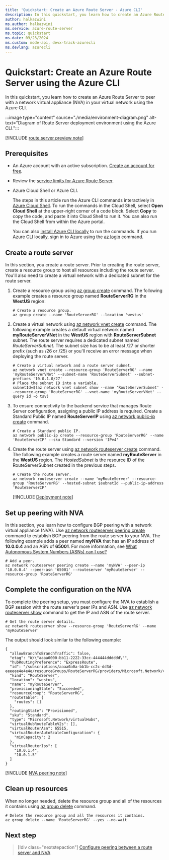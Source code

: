 ```yaml
---
title: 'Quickstart: Create an Azure Route Server - Azure CLI'
description: In this quickstart, you learn how to create an Azure Route Server using the Azure CLI.
author: halkazwini
ms.author: halkazwini
ms.service: azure-route-server
ms.topic: quickstart
ms.date: 09/23/2024
ms.custom: mode-api, devx-track-azurecli
ms.devlang: azurecli
---
```


# Quickstart: Create an Azure Route Server using the Azure CLI 

In this quickstart, you learn how to create an Azure Route Server to peer with a network virtual appliance (NVA) in your virtual network using the Azure CLI.

:::image type="content" source="./media/environment-diagram.png" alt-text="Diagram of Route Server deployment environment using the Azure CLI.":::

[!INCLUDE [route server preview note](../../includes/route-server-note-preview-date.md)]

##  Prerequisites

- An Azure account with an active subscription. [Create an account for free](https://azure.microsoft.com/free/?WT.mc_id=A261C142F).

- Review the [service limits for Azure Route Server](route-server-faq.md#limitations).

- Azure Cloud Shell or Azure CLI.

    The steps in this article run the Azure CLI commands interactively in [Azure Cloud Shell](/azure/cloud-shell/overview). To run the commands in the Cloud Shell, select **Open Cloud Shell** at the upper-right corner of a code block. Select **Copy** to copy the code, and paste it into Cloud Shell to run it. You can also run the Cloud Shell from within the Azure portal.

    You can also [install Azure CLI locally](/cli/azure/install-azure-cli) to run the commands. If you run Azure CLI locally, sign in to Azure using the [az login](/cli/azure/reference-index#az-login) command.

## Create a route server

In this section, you create a route server. Prior to creating the route server, create a resource group to host all resources including the route server. You'll also need to create a virtual network with a dedicated subnet for the route server.

1. Create a resource group using [az group create](/cli/azure/group#az-group-create) command. The following example creates a resource group named **RouteServerRG** in the **WestUS** region:

    ```azurecli-interactive
    # Create a resource group.
    az group create --name 'RouteServerRG' --location 'westus'
    ```

1. Create a virtual network using [az network vnet create](/cli/azure/network/vnet#az-network-vnet-create) command. The following example creates a default virtual network named **myRouteServerVNet** in the **WestUS** region with **RouteServerSubnet** subnet. The route server requires a dedicated subnet named *RouteServerSubnet*. The subnet size has to be at least /27 or shorter prefix (such as /26 or /25) or you'll receive an error message when deploying the route server. 

    ```azurecli-interactive
    # Create a virtual network and a route server subnet. 
    az network vnet create --resource-group 'RouteServerRG' --name 'myRouteServerVNet' --subnet-name 'RouteServerSubnet' --subnet-prefixes '10.0.1.0/27'
    # Place the subnet ID into a variable.
    subnetId=$(az network vnet subnet show --name 'RouteServerSubnet' --resource-group 'RouteServerRG' --vnet-name 'myRouteServerVNet' --query id -o tsv)
    ``` 

1. To ensure connectivity to the backend service that manages Route Server configuration, assigning a public IP address is required. Create a Standard Public IP named **RouteServerIP** using [az network public-ip create](/cli/azure/network/public-ip#az-network-public-ip-create) command.

    ```azurecli-interactive
    # Create a Standard public IP.
    az network public-ip create --resource-group 'RouteServerRG' --name 'RouteServerIP' --sku Standard --version 'IPv4'
    ```

1. Create the route server using [az network routeserver create](/cli/azure/network/routeserver#az-network-routeserver-create) command. The following example creates a route server named **myRouteServer** in the **WestUS** region. The *HostedSubnet* is the resource ID of the RouteServerSubnet created in the previous steps.

    ```azurecli-interactive
    # Create the route server.
    az network routeserver create --name 'myRouteServer' --resource-group 'RouteServerRG' --hosted-subnet $subnetId --public-ip-address 'RouteServerIP'
    ``` 

    [!INCLUDE [Deployment note](../../includes/route-server-note-creation-time.md)]

## Set up peering with NVA

In this section, you learn how to configure BGP peering with a network virtual appliance (NVA). Use [az network routeserver peering create](/cli/azure/network/routeserver/peering#az-network-routeserver-peering-create) command to establish BGP peering from the route server to your NVA. The following example adds a peer named **myNVA** that has an IP address of **10.0.0.4** and an ASN of **65001**. For more information, see [What Autonomous System Numbers (ASNs) can I use?](route-server-faq.md#what-autonomous-system-numbers-asns-can-i-use)

```azurecli-interactive 
# Add a peer.
az network routeserver peering create --name 'myNVA' --peer-ip '10.0.0.4' --peer-asn '65001' --routeserver 'myRouteServer' --resource-group 'RouteServerRG'
``` 

## Complete the configuration on the NVA 

To complete the peering setup, you must configure the NVA to establish a BGP session with the route server's peer IPs and ASN. Use [az network routeserver show](/cli/azure/network/routeserver#az-network-routeserver-show) command to get the IP and ASN of the route server.

```azurecli-interactive
# Get the route server details.
az network routeserver show --resource-group 'RouteServerRG' --name 'myRouteServer'
``` 

The output should look similar to the following example:

```output
{
  "allowBranchToBranchTraffic": false,
  "etag": "W/\"aaaa0000-bb11-2222-33cc-444444dddddd\"",
  "hubRoutingPreference": "ExpressRoute",
  "id": "/subscriptions/aaaa0a0a-bb1b-cc2c-dd3d-eeeeee4e4e4e/resourceGroups/RouteServerRG/providers/Microsoft.Network/virtualHubs/myRouteServer",
  "kind": "RouteServer",
  "location": "westus",
  "name": "myRouteServer",
  "provisioningState": "Succeeded",
  "resourceGroup": "RouteServerRG",
  "routeTable": {
    "routes": []
  },
  "routingState": "Provisioned",
  "sku": "Standard",
  "type": "Microsoft.Network/virtualHubs",
  "virtualHubRouteTableV2s": [],
  "virtualRouterAsn": 65515,
  "virtualRouterAutoScaleConfiguration": {
    "minCapacity": 2
  },
  "virtualRouterIps": [
    "10.0.1.4",
    "10.0.1.5"
  ]
}
``` 

[!INCLUDE [NVA peering note](../../includes/route-server-note-nva-peering.md)]

## Clean up resources

When no longer needed, delete the resource group and all of the resources it contains using [az group delete](/cli/azure/group#az-group-delete) command.

```azurecli-interactive
# Delete the resource group and all the resources it contains. 
az group delete --name 'RouteServerRG' --yes --no-wait
```

## Next step

> [!div class="nextstepaction"]
> [Configure peering between a route server and NVA](peer-route-server-with-virtual-appliance.md)
